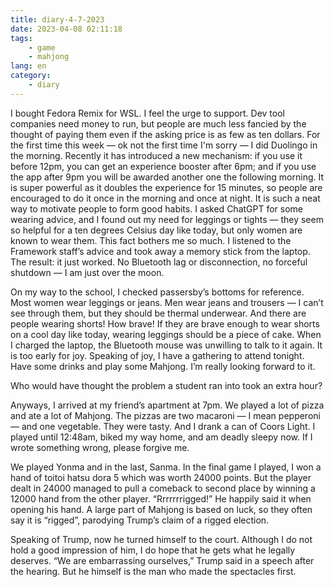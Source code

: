 ```yaml
---
title: diary-4-7-2023
date: 2023-04-08 02:11:18
tags:
    - game
    - mahjong
lang: en
category:
    - diary
---
```


I bought Fedora Remix for WSL. I feel the urge to support. Dev tool companies need money to run, but people are much less fancied by the thought of paying them even if the asking price is as few as ten dollars. For the first time this week — ok not the first time I'm sorry — I did Duolingo in the morning. Recently it has introduced a new mechanism: if you use it before 12pm, you can get an experience booster after 6pm; and if you use the app after 9pm you will be awarded another one the following morning. It is super powerful as it doubles the experience for 15 minutes, so people are encouraged to do it once in the morning and once at night. It is such a neat way to motivate people to form good habits. I asked ChatGPT for some wearing advice, and I found out my need for leggings or tights — they seem so helpful for a ten degrees Celsius day like today, but only women are known to wear them. This fact bothers me so much. I listened to the Framework staff’s advice and took away a memory stick from the laptop. The result: it just worked. No Bluetooth lag or disconnection, no forceful shutdown — I am just over the moon.

On my way to the school, I checked passersby’s bottoms for reference. Most women wear leggings or jeans. Men wear jeans and trousers — I can’t see through them, but they should be thermal underwear. And there are people wearing shorts! How brave! If they are brave enough to wear shorts on a cool day like today, wearing leggings should be a piece of cake.
When I charged the laptop, the Bluetooth mouse was unwilling to talk to it again. It is too early for joy. Speaking of joy, I have a gathering to attend tonight. Have some drinks and play some Mahjong. I’m really looking forward to it.

Who would have thought the problem a student ran into took an extra hour?

Anyways, I arrived at my friend’s apartment at 7pm. We played a lot of pizza and ate a lot of Mahjong. The pizzas are two macaroni — I mean pepperoni — and one vegetable. They were tasty. And I drank a can of Coors Light. I played until 12:48am, biked my way home, and am deadly sleepy now. If I wrote something wrong, please forgive me.

We played Yonma and in the last, Sanma. In the final game I played, I won a hand of toitoi hatsu dora 5 which was worth 24000 points. But the player dealt in 24000 managed to pull a comeback to second place by winning a 12000 hand from the other player. “Rrrrrrrigged!” He happily said it when opening his hand. A large part of Mahjong is based on luck, so they often say it is “rigged”, parodying Trump’s claim of a rigged election.

Speaking of Trump, now he turned himself to the court. Although I do not hold a good impression of him, I do hope that he gets what he legally deserves. “We are embarrassing ourselves,” Trump said in a speech after the hearing. But he himself is the man who made the spectacles first.